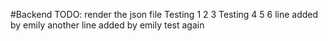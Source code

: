 #Backend
TODO: render the json file
Testing 1 2 3
Testing 4 5 6
line added by emily
another line added by emily
test again
